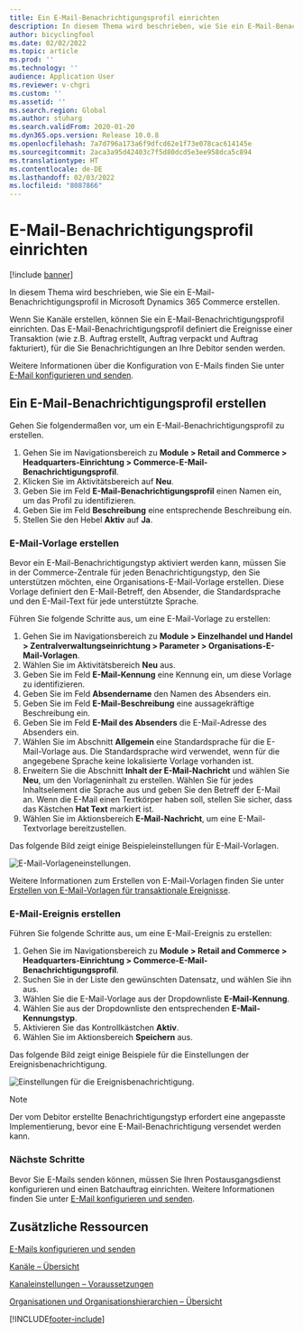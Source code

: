 ```yaml
---
title: Ein E-Mail-Benachrichtigungsprofil einrichten
description: In diesem Thema wird beschrieben, wie Sie ein E-Mail-Benachrichtigungsprofil in Microsoft Dynamics 365 Commerce erstellen.
author: bicyclingfool
ms.date: 02/02/2022
ms.topic: article
ms.prod: ''
ms.technology: ''
audience: Application User
ms.reviewer: v-chgri
ms.custom: ''
ms.assetid: ''
ms.search.region: Global
ms.author: stuharg
ms.search.validFrom: 2020-01-20
ms.dyn365.ops.version: Release 10.0.8
ms.openlocfilehash: 7a7d796a173a6f9dfcd62e1f73e078cac614145e
ms.sourcegitcommit: 2aca3a95d42403c7f5d80dcd5e3ee958dca5c894
ms.translationtype: HT
ms.contentlocale: de-DE
ms.lasthandoff: 02/03/2022
ms.locfileid: "8087866"
---
```

# <a name="set-up-an-email-notification-profile"></a>E-Mail-Benachrichtigungsprofil einrichten

[!include [banner](includes/banner.md)]

In diesem Thema wird beschrieben, wie Sie ein E-Mail-Benachrichtigungsprofil in Microsoft Dynamics 365 Commerce erstellen.

Wenn Sie Kanäle erstellen, können Sie ein E-Mail-Benachrichtigungsprofil einrichten. Das E-Mail-Benachrichtigungsprofil definiert die Ereignisse einer Transaktion (wie z.B. Auftrag erstellt, Auftrag verpackt und Auftrag fakturiert), für die Sie Benachrichtigungen an Ihre Debitor senden werden. 

Weitere Informationen über die Konfiguration von E-Mails finden Sie unter [E-Mail konfigurieren und senden](../fin-ops-core/fin-ops/organization-administration/configure-email.md?toc=/dynamics365/commerce/toc.json).

## <a name="create-an-email-notification-profile"></a>Ein E-Mail-Benachrichtigungsprofil erstellen

Gehen Sie folgendermaßen vor, um ein E-Mail-Benachrichtigungsprofil zu erstellen.

1. Gehen Sie im Navigationsbereich zu **Module \> Retail and Commerce \> Headquarters-Einrichtung \> Commerce-E-Mail-Benachrichtigungsprofil**.
1. Klicken Sie im Aktivitätsbereich auf **Neu**.
1. Geben Sie im Feld **E-Mail-Benachrichtigungsprofil** einen Namen ein, um das Profil zu identifizieren.
1. Geben Sie im Feld **Beschreibung** eine entsprechende Beschreibung ein.
1. Stellen Sie den Hebel **Aktiv** auf **Ja**.

### <a name="create-an-email-template"></a>E-Mail-Vorlage erstellen

Bevor ein E-Mail-Benachrichtigungstyp aktiviert werden kann, müssen Sie in der Commerce-Zentrale für jeden Benachrichtigungstyp, den Sie unterstützen möchten, eine Organisations-E-Mail-Vorlage erstellen. Diese Vorlage definiert den E-Mail-Betreff, den Absender, die Standardsprache und den E-Mail-Text für jede unterstützte Sprache.

Führen Sie folgende Schritte aus, um eine E-Mail-Vorlage zu erstellen:

1. Gehen Sie im Navigationsbereich zu **Module \> Einzelhandel und Handel \> Zentralverwaltungseinrichtung \> Parameter \> Organisations-E-Mail-Vorlagen**.
1. Wählen Sie im Aktivitätsbereich **Neu** aus.
1. Geben Sie im Feld **E-Mail-Kennung** eine Kennung ein, um diese Vorlage zu identifizieren.
1. Geben Sie im Feld **Absendername** den Namen des Absenders ein.
1. Geben Sie im Feld **E-Mail-Beschreibung** eine aussagekräftige Beschreibung ein.
1. Geben Sie im Feld **E-Mail des Absenders** die E-Mail-Adresse des Absenders ein.
1. Wählen Sie im Abschnitt **Allgemein** eine Standardsprache für die E-Mail-Vorlage aus. Die Standardsprache wird verwendet, wenn für die angegebene Sprache keine lokalisierte Vorlage vorhanden ist.
1. Erweitern Sie die Abschnitt **Inhalt der E-Mail-Nachricht** und wählen Sie **Neu**, um den Vorlageninhalt zu erstellen. Wählen Sie für jedes Inhaltselement die Sprache aus und geben Sie den Betreff der E-Mail an. Wenn die E-Mail einen Textkörper haben soll, stellen Sie sicher, dass das Kästchen **Hat Text** markiert ist.
1. Wählen Sie im Aktionsbereich **E-Mail-Nachricht**, um eine E-Mail-Textvorlage bereitzustellen.

Das folgende Bild zeigt einige Beispieleinstellungen für E-Mail-Vorlagen.

![E-Mail-Vorlageneinstellungen.](media/email-template.png)

Weitere Informationen zum Erstellen von E-Mail-Vorlagen finden Sie unter [Erstellen von E-Mail-Vorlagen für transaktionale Ereignisse](email-templates-transactions.md). 

### <a name="create-an-email-event"></a>E-Mail-Ereignis erstellen

Führen Sie folgende Schritte aus, um eine E-Mail-Ereignis zu erstellen:

1. Gehen Sie im Navigationsbereich zu **Module \> Retail and Commerce \> Headquarters-Einrichtung \> Commerce-E-Mail-Benachrichtigungsprofil**.
1. Suchen Sie in der Liste den gewünschten Datensatz, und wählen Sie ihn aus. 
1. Wählen Sie die E-Mail-Vorlage aus der Dropdownliste **E-Mail-Kennung**.
1. Wählen Sie aus der Dropdownliste den entsprechenden **E-Mail-Kennungstyp**.
1. Aktivieren Sie das Kontrollkästchen **Aktiv**.
1. Wählen Sie im Aktionsbereich **Speichern** aus.

Das folgende Bild zeigt einige Beispiele für die Einstellungen der Ereignisbenachrichtigung.

![Einstellungen für die Ereignisbenachrichtigung.](media/email-notification-profile.png)

> [!NOTE]
> Der vom Debitor erstellte Benachrichtigungstyp erfordert eine angepasste Implementierung, bevor eine E-Mail-Benachrichtigung versendet werden kann.

### <a name="next-steps"></a>Nächste Schritte

Bevor Sie E-Mails senden können, müssen Sie Ihren Postausgangsdienst konfigurieren und einen Batchauftrag einrichten. Weitere Informationen finden Sie unter [E-Mail konfigurieren und senden](../fin-ops-core/fin-ops/organization-administration/configure-email.md?toc=/dynamics365/commerce/toc.json).

## <a name="additional-resources"></a>Zusätzliche Ressourcen

[E-Mails konfigurieren und senden](../fin-ops-core/fin-ops/organization-administration/configure-email.md?toc=/dynamics365/commerce/toc.json)

[Kanäle – Übersicht](channels-overview.md)

[Kanaleinstellungen – Voraussetzungen](channels-prerequisites.md)

[Organisationen und Organisationshierarchien – Übersicht](../fin-ops-core/fin-ops/organization-administration/organizations-organizational-hierarchies.md?toc=/dynamics365/commerce/toc.json)


[!INCLUDE[footer-include](../includes/footer-banner.md)]
